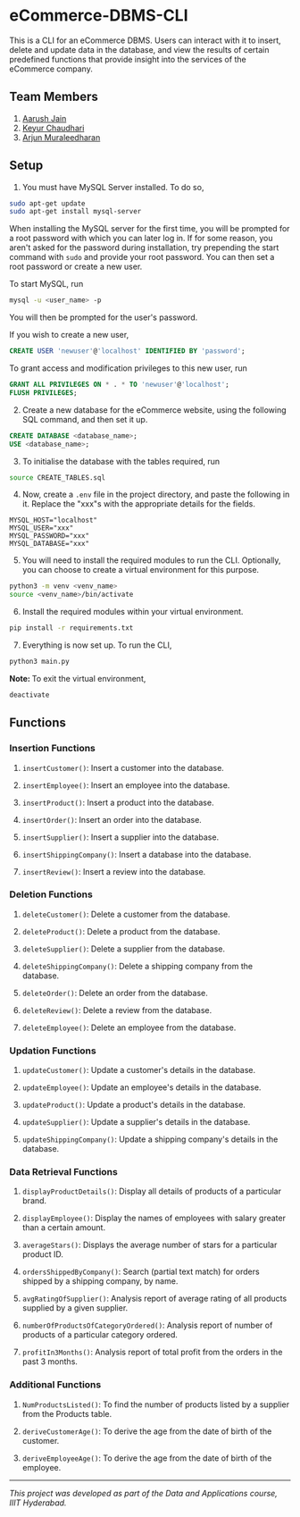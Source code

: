 # eCommerce-DBMS-CLI

This is a CLI for an eCommerce DBMS. Users can interact with it to insert, delete and update data in the database, and view the results of certain predefined functions that provide insight into the services of the eCommerce company.

## Team Members

1. <a href="https://github.com/Aarushj09">Aarush Jain</a>
2. <a href="https://github.com/keyurchd11">Keyur Chaudhari</a>
3. <a href="https://github.com/coniferousdyer">Arjun Muraleedharan</a>

## Setup

1. You must have MySQL Server installed. To do so,
```bash
sudo apt-get update
sudo apt-get install mysql-server
```
When installing the MySQL server for the first time, you will be prompted for a root password with which you can later log in. If for some reason, you aren't asked for the password during installation, try prepending the start command with `sudo` and provide your root password. You can then set a root password or create a new user. 

To start MySQL, run
```bash
mysql -u <user_name> -p
```
You will then be prompted for the user's password.

If you wish to create a new user,
```sql
CREATE USER 'newuser'@'localhost' IDENTIFIED BY 'password';
```
To grant access and modification privileges to this new user, run
```sql
GRANT ALL PRIVILEGES ON * . * TO 'newuser'@'localhost';
FLUSH PRIVILEGES;
```

2. Create a new database for the eCommerce website, using the following SQL command, and then set it up.
```sql
CREATE DATABASE <database_name>;
USE <database_name>;
```

3. To initialise the database with the tables required, run 
```bash
source CREATE_TABLES.sql
```

4. Now, create a `.env` file in the project directory, and paste the following in it. Replace the "xxx"s with the appropriate details for the fields.
```
MYSQL_HOST="localhost"
MYSQL_USER="xxx"
MYSQL_PASSWORD="xxx"
MYSQL_DATABASE="xxx"
``` 

5. You will need to install the required modules to run the CLI. Optionally, you can choose to create a virtual environment for this purpose.
```bash
python3 -m venv <venv_name>
source <venv_name>/bin/activate
```

6. Install the required modules within your virtual environment.
```bash
pip install -r requirements.txt
```

7. Everything is now set up. To run the CLI,
```bash
python3 main.py
```

<b>Note: </b>To exit the virtual environment,
```bash
deactivate
```

## Functions

### Insertion Functions

1. `insertCustomer()`: Insert a customer into the database.

2. `insertEmployee()`: Insert an employee into the database.

3. `insertProduct()`: Insert a product into the database.

4. `insertOrder()`: Insert an order into the database.

5. `insertSupplier()`: Insert a supplier into the database.

6. `insertShippingCompany()`: Insert a database into the database.

7. `insertReview()`: Insert a review into the database.

### Deletion Functions

1. `deleteCustomer()`: Delete a customer from the database.

2. `deleteProduct()`: Delete a product from the database.

3. `deleteSupplier()`: Delete a supplier from the database.

4. `deleteShippingCompany()`: Delete a shipping company from the database.

5. `deleteOrder()`: Delete an order from the database.

6. `deleteReview()`: Delete a review from the database.

7. `deleteEmployee()`: Delete an employee from the database.

### Updation Functions

1. `updateCustomer()`: Update a customer's details in the database.

2. `updateEmployee()`: Update an employee's details in the database.

3. `updateProduct()`: Update a product's details in the database.

4. `updateSupplier()`: Update a supplier's details in the database.

5. `updateShippingCompany()`: Update a shipping company's details in the database.

### Data Retrieval Functions

1. `displayProductDetails()`: Display all details of products of a particular brand.

2. `displayEmployee()`: Display the names of employees with salary greater than a
certain amount.

3. `averageStars()`: Displays the average number of stars for a particular product ID.

4. `ordersShippedByCompany()`: Search (partial text match) for orders shipped by a shipping
company, by name.

5. `avgRatingOfSupplier()`: Analysis report of average rating of all products supplied by a given supplier.

6. `numberOfProductsOfCategoryOrdered()`: Analysis report of number of products of a particular category ordered.

7. `profitIn3Months()`: Analysis report of total profit from the orders in the past 3 months.

### Additional Functions

1. `NumProductsListed()`: To find the number of products listed by a supplier from the Products table.

2. `deriveCustomerAge()`: To derive the age from the date of birth of the customer.

3. `deriveEmployeeAge()`: To derive the age from the date of birth of the employee.

<hr>
<em>This project was developed as part of the Data and Applications course, IIIT Hyderabad.</em>